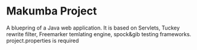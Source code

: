 # Makumba Project
A bluepring of a Java web application. It is based on Servlets, Tuckey rewrite filter, Freemarker temlating engine, spock&gib testing frameworks.
project.properties is required